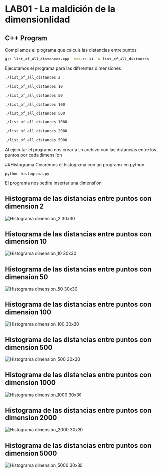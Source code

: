 # LAB01 - La maldición de la dimensionlidad
## C++ Program
Compilamos el programa que calcula las distancias entre puntos
```bash
g++ list_of_all_distances.cpp -std=c++11 -o list_of_all_distances
```
Ejecutamos el programa para las diferentes dimensiones
```bash
./list_of_all_distances 2
```
```bash
./list_of_all_distances 10
```
```bash
./list_of_all_distances 50
```
```bash
./list_of_all_distances 100
```
```bash
./list_of_all_distances 500
```
```bash
./list_of_all_distances 1000
```
```bash
./list_of_all_distances 2000
```
```bash
./list_of_all_distances 5000
```
Al ejecutar el programa nos crear'a un archivo con las distancias entre los puntos por cada dimensi'on

##Histograma
Crearemos el histograma con un programa en python

```bash
python histograma.py
```
El programa nos pedira insertar una dimensi'on
## Histograma de las distancias entre puntos con dimension 2
![Histograma dimension_2 30x30](https://github.com/ronaldtito/EDA/blob/9b30153fcd6a49ba1826a2e9b28366c35ec6f180/LAB01/Figures/dimension_2.png)
## Histograma de las distancias entre puntos con dimension 10
![Histograma dimension_10 30x30](https://github.com/ronaldtito/EDA/blob/9b30153fcd6a49ba1826a2e9b28366c35ec6f180/LAB01/Figures/dimension_10.png)
## Histograma de las distancias entre puntos con dimension 50
![Histograma dimension_50 30x30](https://github.com/ronaldtito/EDA/blob/9b30153fcd6a49ba1826a2e9b28366c35ec6f180/LAB01/Figures/dimension_50.png)
## Histograma de las distancias entre puntos con dimension 100
![Histograma dimension_100 30x30](https://github.com/ronaldtito/EDA/blob/9b30153fcd6a49ba1826a2e9b28366c35ec6f180/LAB01/Figures/dimension_100.png)
## Histograma de las distancias entre puntos con dimension 500
![Histograma dimension_500 30x30](https://github.com/ronaldtito/EDA/blob/9b30153fcd6a49ba1826a2e9b28366c35ec6f180/LAB01/Figures/dimension_500.png)
## Histograma de las distancias entre puntos con dimension 1000
![Histograma dimension_1000 30x30](https://github.com/ronaldtito/EDA/blob/9b30153fcd6a49ba1826a2e9b28366c35ec6f180/LAB01/Figures/dimension_1000.png)
## Histograma de las distancias entre puntos con dimension 2000
![Histograma dimension_2000 30x30](https://github.com/ronaldtito/EDA/blob/9b30153fcd6a49ba1826a2e9b28366c35ec6f180/LAB01/Figures/dimension_2000.png)
## Histograma de las distancias entre puntos con dimension 5000
![Histograma dimension_5000 30x30](https://github.com/ronaldtito/EDA/blob/9b30153fcd6a49ba1826a2e9b28366c35ec6f180/LAB01/Figures/dimension_5000.png)

